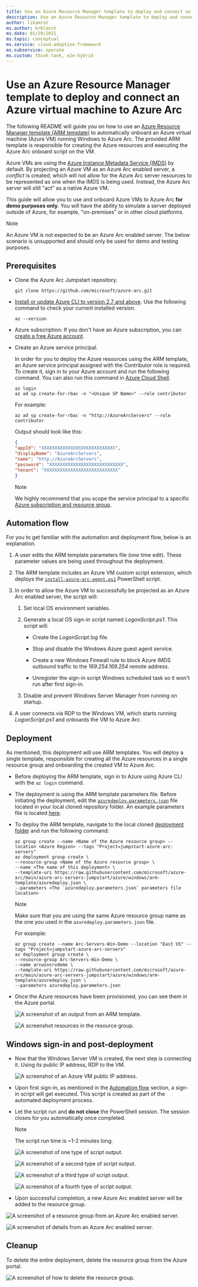 ```yaml
---
title: Use an Azure Resource Manager template to deploy and connect an Azure virtual machine to Azure Arc
description: Use an Azure Resource Manager template to deploy and connect an Azure virtual machine to Azure Arc.
author: likamrat
ms.author: brblanch
ms.date: 01/29/2021
ms.topic: conceptual
ms.service: cloud-adoption-framework
ms.subservice: operate
ms.custom: think-tank, e2e-hybrid
---
```


# Use an Azure Resource Manager template to deploy and connect an Azure virtual machine to Azure Arc

The following README will guide you on how to use an [Azure Resource Manager template (ARM template)](/azure/azure-resource-manager/templates/overview) to automatically onboard an Azure virtual machine (Azure VM) running Windows to Azure Arc. The provided ARM template is responsible for creating the Azure resources and executing the Azure Arc onboard script on the VM.

Azure VMs are using the [Azure Instance Metadata Service (IMDS)](/azure/virtual-machines/windows/instance-metadata-service) by default. By projecting an Azure VM as an Azure Arc enabled server, a *conflict* is created, which will not allow for the Azure Arc server resources to be represented as one when the IMDS is being used. Instead, the Azure Arc server will still "act" as a native Azure VM.

This guide will allow you to use and onboard Azure VMs to Azure Arc **for demo purposes only**. You will have the ability to simulate a server deployed outside of Azure, for example, "on-premises" or in other cloud platforms.

> [!NOTE]
> An Azure VM is not expected to be an Azure Arc enabled server. The below scenario is unsupported and should only be used for demo and testing purposes.

## Prerequisites

- Clone the Azure Arc Jumpstart repository.

    ```console
    git clone https://github.com/microsoft/azure-arc.git
    ```

- [Install or update Azure CLI to version 2.7 and above](/cli/azure/install-azure-cli). Use the following command to check your current installed version.

  ```console
  az --version
  ```

- Azure subscription: If you don't have an Azure subscription, you can [create a free Azure account](https://azure.microsoft.com/free/).

- Create an Azure service principal.

    In order for you to deploy the Azure resources using the ARM template, an Azure service principal assigned with the Contributor role is required. To create it, sign in to your Azure account and run the following command. You can also run this command in [Azure Cloud Shell](https://shell.azure.com/).

    ```console
    az login
    az ad sp create-for-rbac -n "<Unique SP Name>" --role contributor
    ```

    For example:

    ```console
    az ad sp create-for-rbac -n "http://AzureArcServers" --role contributor
    ```

    Output should look like this:

    ```json
    {
    "appId": "XXXXXXXXXXXXXXXXXXXXXXXXXXXX",
    "displayName": "AzureArcServers",
    "name": "http://AzureArcServers",
    "password": "XXXXXXXXXXXXXXXXXXXXXXXXXXXX",
    "tenant": "XXXXXXXXXXXXXXXXXXXXXXXXXXXX"
    }
    ```

    > [!NOTE]
    > We highly recommend that you scope the service principal to a specific [Azure subscription and resource group](/cli/azure/ad/sp).

## Automation flow

For you to get familiar with the automation and deployment flow, below is an explanation.

1. A user edits the ARM template parameters file (one time edit). These parameter values are being used throughout the deployment.

2. The ARM template includes an Azure VM custom script extension, which deploys the [`install-azure-arc-agent.ps1`](https://github.com/microsoft/azure-arc/blob/main/azure-arc-servers-jumpstart/azure/windows/arm-template/scripts/install-arc-agent.ps1) PowerShell script.

3. In order to allow the Azure VM to successfully be projected as an Azure Arc enabled server, the script will:

    1. Set local OS environment variables.

    2. Generate a local OS sign-in script named *LogonScript.ps1*. This script will:

        - Create the *LogonScript.log* file.

        - Stop and disable the Windows Azure guest agent service.

        - Create a new Windows Firewall rule to block Azure IMDS outbound traffic to the *169.254.169.254* remote address.

        - Unregister the sign-in script Windows scheduled task so it won't run after first sign-in.

    3. Disable and prevent Windows Server Manager from running on startup.

4. A user connects via RDP to the Windows VM, which starts running *LogonScript.ps1* and onboards the VM to Azure Arc.

## Deployment

As mentioned, this deployment will use ARM templates. You will deploy a single template, responsible for creating all the Azure resources in a single resource group and onboarding the created VM to Azure Arc.

- Before deploying the ARM template, sign in to Azure using Azure CLI with the `az login` command.

- The deployment is using the ARM template parameters file. Before initiating the deployment, edit the [`azuredeploy.parameters.json`](https://github.com/microsoft/azure-arc/blob/main/azure-arc-servers-jumpstart/azure/windows/arm-template/azuredeploy.parameters.json) file located in your local cloned repository folder. An example parameters file is located [here](https://github.com/microsoft/azure-arc/blob/main/azure-arc-servers-jumpstart/azure/windows/arm-template/azuredeploy.parameters.example.json).

- To deploy the ARM template, navigate to the local cloned [deployment folder](https://github.com/microsoft/azure-arc/tree/main/azure-arc-servers-jumpstart/azure/windows/arm-template) and run the following command:

    ```console
    az group create --name <Name of the Azure resource group> --location <Azure Region> --tags "Project=jumpstart-azure-arc-servers"
    az deployment group create \
    --resource-group <Name of the Azure resource group> \
    --name <The name of this deployment> \
    --template-uri https://raw.githubusercontent.com/microsoft/azure-arc/main/azure-arc-servers-jumpstart/azure/windows/arm-template/azuredeploy.json \
    --parameters <The `azuredeploy.parameters.json` parameters file location>
    ```

    > [!NOTE]
    > Make sure that you are using the same Azure resource group name as the one you used in the `azuredeploy.parameters.json` file.

    For example:

    ```console
    az group create --name Arc-Servers-Win-Demo --location "East US" --tags "Project=jumpstart-azure-arc-servers"
    az deployment group create \
    --resource-group Arc-Servers-Win-Demo \
    --name arcwinsrvdemo \
    --template-uri https://raw.githubusercontent.com/microsoft/azure-arc/main/azure-arc-servers-jumpstart/azure/windows/arm-template/azuredeploy.json \
    --parameters azuredeploy.parameters.json
    ```

- Once the Azure resources have been provisioned, you can see them in the Azure portal.

    ![A screenshot of an output from an ARM template.](./img/arm-template-win/template-win-output.png)

    ![A screenshot resources in the resource group.](./img/arm-template-win/template-win-resources.png)

## Windows sign-in and post-deployment

- Now that the Windows Server VM is created, the next step is connecting it. Using its public IP address, RDP to the VM.

    ![A screenshot of an Azure VM public IP address.](./img/arm-template-win/template-win-ip.png)

- Upon first sign-in, as mentioned in the [Automation flow](#automation-flow) section, a sign-in script will get executed. This script is created as part of the automated deployment process.

- Let the script run and **do not close** the PowerShell session. The session closes for you automatically once completed.

    > [!NOTE]
    > The script run time is ~1-2 minutes long.

    ![A screenshot of one type of script output.](./img/arm-template-win/template-win-script-1.png)

    ![A screenshot of a second type of script output.](./img/arm-template-win/template-win-script-2.png)

    ![A screenshot of a third type of script output.](./img/arm-template-win/template-win-script-3.png)

    ![A screenshot of a fourth type of script output.](./img/arm-template-win/template-win-script-4.png)

- Upon successful completion, a new Azure Arc enabled server will be added to the resource group.

![A screenshot of a resource group from an Azure Arc enabled server.](./img/arm-template-win/template-win-resource-gp.png)

![A screenshot of details from an Azure Arc enabled server.](./img/arm-template-win/template-win-server-details.png)

## Cleanup

To delete the entire deployment, delete the resource group from the Azure portal.

![A screenshot of how to delete the resource group.](./img/arm-template-win/template-win-delete.png)
